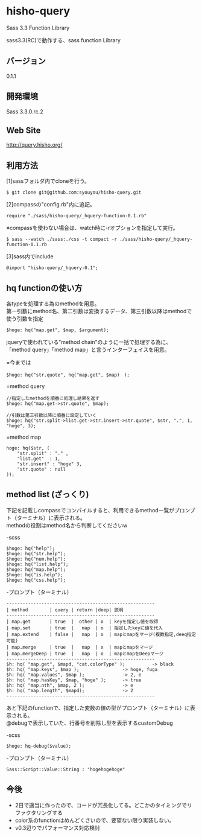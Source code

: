hisho-query
===========
Sass 3.3 Function Library  

sass3.3(RC)で動作する、sass function Library  

バージョン
------
0.1.1

開発環境
------
Sass 3.3.0.rc.2  


Web Site
------
http://query.hisho.org/


利用方法
------

[1]sassフォルダ内でcloneを行う。  

	$ git clone git@github.com:syouyou/hisho-query.git


[2]compassの"config.rb"内に追記。  

	require "./sass/hisho-query/_hquery-function-0.1.rb"

※compassを使わない場合は、watch時に-rオプションを指定して実行。  
	
	$ sass --watch ./sass:./css -t compact -r ./sass/hisho-query/_hquery-function-0.1.rb 


[3]sass内でinclude  

	@import "hisho-query/_hquery-0.1";




hq functionの使い方
------

各typeを処理する為のmethodを用意。  
第一引数にmethod名、第二引数は変換するデータ、第三引数以降はmethodで使う引数を指定  

	$hoge: hq("map.get", $map, $argument);

jqueryで使われている"method chain"のように一括で処理する為に、  
「method query」「method map」と言うインターフェイスを用意。  

=今までは  

	$hoge: hq("str.quote", hq("map.get", $map)　);

=method query  

	//指定したmethodを順番に処理し結果を返す
	$hoge: hq("map.get->str.quote", $map);
	
	//引数は第三引数以降に順番に設定していく
	$hoge: hq("str.split->list.get->str.insert->str.quote", $str, ".", 1, "hoge", 3);

=method map  

	hoge: hq($str, (
		"str.split" : "." ,
		"list.get"  : 1,
		"str.insert" : "hoge" 3,
		"str.quote" : null
	));


method list (ざっくり)
------

下記を記載しcompassでコンパイルすると、利用できるmethod一覧がプロンプト（ターミナル）に表示される。  
methodの役割はmethod名から判断してくださいw  

-scss  

	$hoge: hq("help");
	$hoge: hq("str.help");
	$hoge: hq("num.help");
	$hoge: hq("list.help");
	$hoge: hq("map.help");
	$hoge: hq("is.help");
	$hoge: hq("css.help");

-プロンプト（ターミナル）  

	-------------------------------------------------------
	| method        | query | return |deep| 説明
	-------------------------------------------------------
	| map.get       | true  |  other | o  | keyを指定し値を取得
	| map.set       | true  |   map  | o  | 指定したkeyに値を代入
	| map.extend    | false |   map  | o  | mapとmapをマージ(複数指定,deeq指定可能)
	| map.merge     | true  |   map  | x  | mapとmapをマージ
	| map.mergeDeep | true  |   map  | o  | mapとmapをDeepマージ
	-------------------------------------------------------
	$h: hq( "map.get", $mapd, "cat.colorType" );          -> black
	$h: hq( "map.keys", $map );                -> hoge, fuga
	$h: hq( "map.values", $map );              -> 2, e
	$h: hq( "map.hasKey", $map, "hoge" );      -> true
	$h: hq( "map.nth", $map, 2 );              -> e
	$h: hq( "map.length", $mapd);              -> 2
	-------------------------------------------------------


あと下記のfunctionで、指定した変数の値の型がプロンプト（ターミナル）に表示される。  
@debugで表示していた、行番号を削除し型を表示するcustomDebug  

-scss  

	$hoge: hq-debug($value);

-プロンプト（ターミナル）  

	
	Sass::Script::Value::String : "hogehogehoge"
	


今後
------
* 2日で適当に作ったので、コードが冗長化してる。どこかのタイミングでリファクタリングする
* color系のfunctionはめんどくさいので、要望ない限り実装しない。
* v0.3辺りでパフォーマンス対応検討








